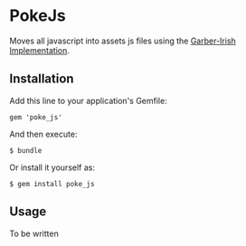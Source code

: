 # PokeJs

Moves all javascript into assets js files using the [Garber-Irish Implementation](http://viget.com/inspire/extending-paul-irishs-comprehensive-dom-ready-execution).

## Installation

Add this line to your application's Gemfile:

    gem 'poke_js'

And then execute:

    $ bundle

Or install it yourself as:

    $ gem install poke_js

## Usage

To be written